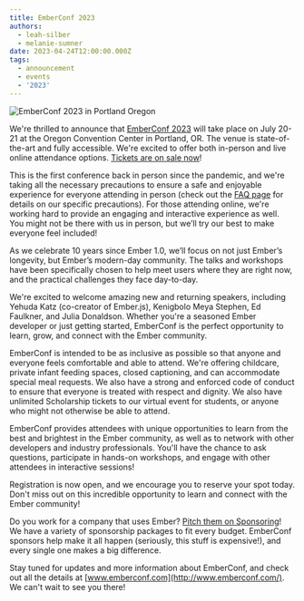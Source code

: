 ```yaml
---
title: EmberConf 2023
authors:
  - leah-silber
  - melanie-sumner
date: 2023-04-24T12:00:00.000Z
tags:
  - announcement
  - events
  - '2023'
---
```


![EmberConf 2023 in Portland Oregon](https://blog.emberjs.com/images/blog/emberconf-2023.png)


We're thrilled to announce that [EmberConf 2023](https://www.emberconf.com) will take place on July 20-21 at the Oregon Convention Center in Portland, OR. The venue is state-of-the-art and fully accessible. We're excited to offer both in-person and live online attendance options. [Tickets are on sale now](http://www.emberconf.com)!

This is the first conference back in person since the pandemic, and we're taking all the necessary precautions to ensure a safe and enjoyable experience for everyone attending in person (check out the [FAQ page](https://www.emberconf.com/faqs) for details on our specific precautions). For those attending online, we're working hard to provide an engaging and interactive experience as well. You might not be there with us in person, but we’ll try our best to make everyone feel included!

<!-- alex ignore just -->
As we celebrate 10 years since Ember 1.0, we’ll focus on not just Ember’s longevity, but Ember’s modern-day community. The talks and workshops have been specifically chosen to help meet users where they are right now, and the practical challenges they face day-to-day.

<!-- alex ignore just -->
We're excited to welcome amazing new and returning speakers, including Yehuda Katz (co-creator of Ember.js), Kenigbolo Meya Stephen, Ed Faulkner, and Julia Donaldson. Whether you're a seasoned Ember developer or just getting started, EmberConf is the perfect opportunity to learn, grow, and connect with the Ember community.

<!-- alex ignore special -->
EmberConf is intended to be as inclusive as possible so that anyone and everyone feels comfortable and able to attend. We're offering childcare, private infant feeding spaces, closed captioning, and can accommodate special meal requests. We also have a strong and enforced code of conduct to ensure that everyone is treated with respect and dignity. We also have unlimited Scholarship tickets to our virtual event for students, or anyone who might not otherwise be able to attend.

EmberConf provides attendees with unique opportunities to learn from the best and brightest in the Ember community, as well as to network with other developers and industry professionals. You'll have the chance to ask questions, participate in hands-on workshops, and engage with other attendees in interactive sessions!

Registration is now open, and we encourage you to reserve your spot today. Don't miss out on this incredible opportunity to learn and connect with the Ember community!

Do you work for a company that uses Ember? [Pitch them on Sponsoring](https://www.emberconf.com/become-a-sponsor)! We have a variety of sponsorship packages to fit every budget. EmberConf sponsors help make it all happen (seriously, this stuff is expensive!), and every single one makes a big difference.

Stay tuned for updates and more information about EmberConf, and check out all the details at [www.emberconf.com](http://www.emberconf.com/). We can't wait to see you there!
